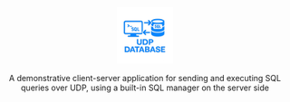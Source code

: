 <p align="center">
    <a href="https://github.com/Simo2054/UDP_Database">
    <img src="images/Logo.png" alt="Logo" width="100" height="100">
    </a>
</p>

<p align="center">
    A demonstrative client-server application for sending and executing 
    SQL queries over UDP, using a built-in SQL manager on the server side
    <br />
</p>